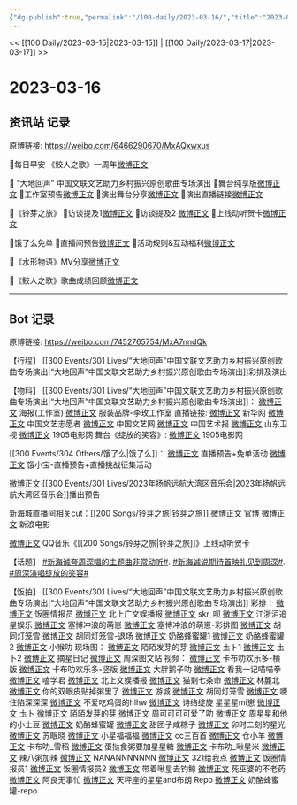 ```yaml
---
{"dg-publish":true,"permalink":"/100-daily/2023-03-16/","title":"2023-03-16"}
---
```



<< [[100 Daily/2023-03-15\|2023-03-15]] | [[100 Daily/2023-03-17\|2023-03-17]] >>

# 2023-03-16

## 资讯站 记录

原博链接: https://weibo.com/6466290670/MxAQxwxus

🌟每日早安
《鲛人之歌》一周年[微博正文](https://m.weibo.cn/6466290670/4879826702307789)

🌟 “大地回声”
中国文联文艺助力乡村振兴原创歌曲专场演出
🌸舞台纯享版[微博正文](https://m.weibo.cn/6466290670/4880063919036990)
🌸工作室预告[微博正文](https://m.weibo.cn/6466290670/4879858184226802)
🌸演出舞台分享[微博正文](https://m.weibo.cn/6466290670/4880029823009572)
🌸演出直播链接[微博正文](https://m.weibo.cn/6466290670/4880006013001512)

🌟《铃芽之旅》
🌸访谈提及1[微博正文](https://m.weibo.cn/6466290670/4879987247416543)
🌸访谈提及2 [微博正文](https://m.weibo.cn/6466290670/4879993764841360)
🌸上线动听贺卡[微博正文](https://m.weibo.cn/6466290670/4879948902566321)

🌟饿了么免单
🌸直播间预告[微博正文](https://m.weibo.cn/6466290670/4879877612503595)
🌸活动规则&互动福利[微博正文](https://m.weibo.cn/6466290670/4879866379375494)

🌟《水形物语》MV分享[微博正文](https://m.weibo.cn/6466290670/4879878249515320)

🌟《鲛人之歌》歌曲成绩回顾[微博正文](https://m.weibo.cn/6466290670/4879866766037663)

---
## Bot 记录

原博链接: https://weibo.com/7452765754/MxA7nndQk

【行程】
[[300 Events/301 Lives/“大地回声”中国文联文艺助力乡村振兴原创歌曲专场演出\|“大地回声”中国文联文艺助力乡村振兴原创歌曲专场演出]]彩排及演出

【物料】
[[300 Events/301 Lives/“大地回声”中国文联文艺助力乡村振兴原创歌曲专场演出\|“大地回声”中国文联文艺助力乡村振兴原创歌曲专场演出]]：
[微博正文](https://weibo.com/7478855230/4879856921218494) 海报(工作室)
[微博正文](https://weibo.com/3086987805/4880054159147217) 服装品牌-李玫工作室
直播链接:
[微博正文](https://weibo.com/2810373291/4880003228240373) 新华网
[微博正文](https://weibo.com/3211895913/4879981090181949) 中国文艺志愿者
[微博正文](https://weibo.com/3171364240/4879882128983167) 中国文艺网
[微博正文](https://weibo.com/1943724947/4879576768188783) 中国艺术报
[微博正文](https://weibo.com/1506142182/4880002946170979) 山东卫视
[微博正文](https://weibo.com/1635270132/4879614843295825) 1905电影网
舞台《绽放的笑容》:
[微博正文](https://weibo.com/1635270132/4880027050842556) 1905电影网

[[300 Events/304 Others/饿了么\|饿了么]]：
[微博正文](https://weibo.com/1282440983/4879864765612699) 直播预告+免单活动
[微博正文](https://weibo.com/2606197387/4879872042210566) 饿小宝-直播预告+直播挑战征集活动

[微博正文](https://weibo.com/1729357127/4879871970643066) [[300 Events/301 Lives/2023年扬帆远航大湾区音乐会\|2023年扬帆远航大湾区音乐会]]播出预告

新海城直播间相关cut：[[200 Songs/铃芽之旅\|铃芽之旅]]
[微博正文](https://weibo.com/7507799664/4879990405203529) 官博
[微博正文](https://weibo.com/1623886424/4879982637614929) 新浪电影

[微博正文](https://weibo.com/2169129705/4879945689993049) QQ音乐《[[200 Songs/铃芽之旅\|铃芽之旅]]》上线动听贺卡

【话题】
[#新海诚夸周深唱的主题曲非常动听#](https://s.weibo.com/weibo?q=%23%E6%96%B0%E6%B5%B7%E8%AF%9A%E5%A4%B8%E5%91%A8%E6%B7%B1%E5%94%B1%E7%9A%84%E4%B8%BB%E9%A2%98%E6%9B%B2%E9%9D%9E%E5%B8%B8%E5%8A%A8%E5%90%AC%23).
[#新海诚说期待首映礼见到周深#](https://s.weibo.com/weibo?q=%23%E6%96%B0%E6%B5%B7%E8%AF%9A%E8%AF%B4%E6%9C%9F%E5%BE%85%E9%A6%96%E6%98%A0%E7%A4%BC%E8%A7%81%E5%88%B0%E5%91%A8%E6%B7%B1%23).
[#周深演唱绽放的笑容#](https://s.weibo.com/weibo?q=%23%E5%91%A8%E6%B7%B1%E6%BC%94%E5%94%B1%E7%BB%BD%E6%94%BE%E7%9A%84%E7%AC%91%E5%AE%B9%23)

【饭拍】
[[300 Events/301 Lives/“大地回声”中国文联文艺助力乡村振兴原创歌曲专场演出\|“大地回声”中国文联文艺助力乡村振兴原创歌曲专场演出]]
彩排：
[微博正文](https://weibo.com/5927465467/4879951298036566) 饭圈情报员
[微博正文](https://weibo.com/5463586595/4879945677936622) 北上广文娱播报
[微博正文](https://weibo.com/6433509682/4879971426239097) skr_呗
[微博正文](https://weibo.com/7308723626/4879969333805726) 江浙沪追星娱乐
[微博正文](https://weibo.com/1748814913/4879967890705053) 塞博冲浪的萌崽
[微博正文](https://weibo.com/1748814913/4879952706801654) 塞博冲浪的萌崽-彩排图
[微博正文](https://weibo.com/5352964966/4880025234973278) 胡同灯笼雪
[微博正文](https://weibo.com/5352964966/4880027563066001) 胡同灯笼雪-退场
[微博正文](https://weibo.com/7340637152/4880025738807137) 奶酪蜂蜜罐1
[微博正文](https://weibo.com/7340637152/4880026762218175) 奶酪蜂蜜罐2
[微博正文](https://weibo.com/7367408614/4880025549282646) 小猴叻
现场图：
[微博正文](https://weibo.com/2284245305/4880021174616411) 陌陌发芽的芽
[微博正文](https://weibo.com/7515745168/4880021850690460) 圡卜1
[微博正文](https://weibo.com/7515745168/4880046089830733) 圡卜2
[微博正文](https://weibo.com/6859101100/4880024803217669) 摘星日记
[微博正文](https://weibo.com/6987697229/4880031858033527) 周深图文站
视频：
[微博正文](https://weibo.com/5373127683/4880023225637082) 卡布叻欢乐多-横版
[微博正文](https://weibo.com/5373127683/4880022752726768) 卡布叻欢乐多-竖版
[微博正文](https://weibo.com/6627490332/4880022551138528) 大胖鹅子叻
[微博正文](https://weibo.com/1142312463/4880023352511580) 看我一记喵喵拳
[微博正文](https://weibo.com/1901459883/4880023356179857) 嗑学君
[微博正文](https://weibo.com/5463586595/4880023103738778) 北上文娱播报
[微博正文](https://weibo.com/7775270829/4880024223879128) 猫剩七条命
[微博正文](https://weibo.com/5460551992/4880024560211081) 林麓北
[微博正文](https://weibo.com/1951132625/4880024647768012) 你的双眼皮贴掉粥里了
[微博正文](https://weibo.com/1801743981/4880026459181385) 游城
[微博正文](https://weibo.com/5352964966/4880026862359349) 胡同灯笼雪
[微博正文](https://weibo.com/6628129712/4880027009945599) 哽住陷深深深
[微博正文](https://weibo.com/2816518997/4880026803376352) 不爱吃鸡蛋的hlhw
[微博正文](https://weibo.com/1951016995/4880027247713312) 诗络绽旋
[](https://weibo.com/5501163114/4880027336051561) 星星星mi崽
[微博正文](https://weibo.com/7515745168/4880027844614687) 圡卜
[微博正文](https://weibo.com/2284245305/4880029060177350) 陌陌发芽的芽
[微博正文](https://weibo.com/2417034023/4880029529936561) 周可可可可爱了叻
[微博正文](https://weibo.com/7523227327/4880031140283230) 周星星和他的小土豆
[微博正文](https://weibo.com/7340637152/4880033082507302) 奶酪蜂蜜罐
[微博正文](https://weibo.com/3751399435/4880033263393195) 甜团子咸粽子
[微博正文](https://weibo.com/1503456291/4880033312933684) 卯时二刻的星光
[微博正文](https://weibo.com/6610302673/4880033824379203) 苏眠晓
[微博正文](https://weibo.com/7267061444/4880027486783228) 小星福福福
[微博正文](https://weibo.com/6598167739/4880033326043554) cc三百首
[微博正文](https://weibo.com/5233790559/4880024845685657) 仓小羊
[微博正文](https://weibo.com/7793046211/4880035608007988) 卡布叻_雪稻
[微博正文](https://weibo.com/6048634807/4880038752682422) 蛋挞食粥要加星星糖
[微博正文](https://weibo.com/7350512075/4880040615480790) 卡布叻_啾星米
[微博正文](https://weibo.com/7628792895/4880042246544156) 辣八粥加辣
[微博正文](https://weibo.com/5970158873/4880053001524945) NANANNNNNNN
[微博正文](https://weibo.com/7781179046/4880034244593040) 321给我点
[微博正文](https://weibo.com/5927465467/4880021402161370) 饭圈情报员1
[微博正文](https://weibo.com/5927465467/4880049456552992) 饭圈情报员2
[微博正文](https://weibo.com/3246571812/4880061255392242) 带着啾星去钓鲸
[微博正文](https://weibo.com/1771721433/4880046588432459) 死巫婆的不老药
[微博正文](https://weibo.com/1878887565/4880052615382748) 阿良无事忙
[微博正文](https://weibo.com/1537023544/4880061573892638) 天秤座的星星and布朗
Repo
[微博正文](https://weibo.com/7340637152/4880047544213423) 奶酪蜂蜜罐-repo
